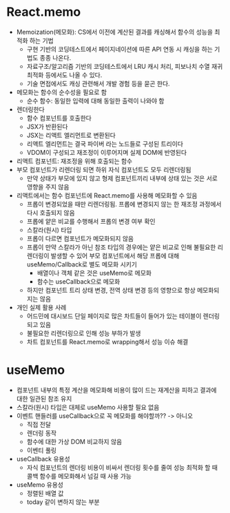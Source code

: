 # React.memo

- Memoization(메모화): CS에서 이전에 계산된 결과를 캐싱해서 함수의 성능을 최적화 하는 기법
  - 구현 기반의 코딩테스트에서 페이지네이션에 따른 API 연동 시 캐싱을 하는 기법도 종종 나온다.
  - 자료구조/알고리즘 기반의 코딩테스트에서 LRU 캐시 처리, 피보나치 수열 재귀 최적화 등에서도 나올 수 있다.
  - 기술 면접에서도 캐싱 관련해서 개발 경험 등을 묻곤 한다.
- 메모화는 함수의 순수성을 필요로 함
  - 순수 함수: 동일한 입력에 대해 동일한 출력이 나와야 함
- 렌더링한다
  - 함수 컴포넌트를 호출한다
  - JSX가 반환된다
  - JSX는 리액트 엘리먼트로 변환된다
  - 리액트 엘리먼트는 결국 파이버 라는 노드들로 구성된 트리이다
  - VDOM이 구성되고 재조정이 이루어지며 실제 DOM에 반영된다
- 리액트 컴포넌트: 재조정을 위해 호출되는 함수
- 부모 컴포넌트가 리렌더링 되면 하위 자식 컴포넌트도 모두 리렌더링됨
  - 만약 상태가 부모에 있지 않고 형제 컴포넌트끼리 내부에 상태 있는 것은 서로 영향을 주지 않음
- 리액트에서는 함수 컴포넌트에 React.memo를 사용해 메모화할 수 있음
  - 프롭이 변경되었을 때만 리렌더링됨. 프롭에 변경되지 않는 한 재조정 과정에서 다시 호출되지 않음
  - 프롭에 얕은 비교를 수행해서 프롭의 변경 여부 확인
  - 스칼라(원시) 타입
  - 프롭이 다르면 컴포넌트가 메모화되지 않음
  - 프롭이 만약 스칼라가 아닌 참조 타입의 경우에는 얕은 비교로 인해 불필요한 리렌더링이 발생할 수 있어 부모 컴포넌트에서 해당 프롭에 대해 useMemo/Callback로 별도 메모화 시키기
    - 배열이나 객체 같은 것은 useMemo로 메모화
    - 함수는 useCallback으로 메모화
  - 하지만 컴포넌트 트리 상태 변경, 전역 상태 변경 등의 영향으로 항상 메모화되지는 않음
- 개인 실제 활용 사례
  - 어드민에 대시보드 단일 페이지로 많은 차트들이 들어가 있는 테이블이 렌더링되고 있음
  - 불필요한 리렌더링으로 인해 성능 부하가 발생
  - 차트 컴포넌트를 React.memo로 wrapping해서 성능 이슈 해결

# useMemo

- 컴포넌트 내부의 특정 계산을 메모화해 비용이 많이 드는 재계산을 피하고 결과에 대한 일관된 참조 유지
- 스칼라(원시) 타입은 대체로 useMemo 사용할 필요 없음
- 이벤트 핸들러를 useCallback으로 꼭 메모화를 해야할까?? -> 아니오
  - 직접 전달
  - 렌더링 동작
  - 함수에 대한 가상 DOM 비교하지 않음
  - 이벤티 풀링
- useCallback 유용성
  - 자식 컴포넌트의 렌더링 비용이 비싸서 렌더링 횟수를 줄여 성능 최적화 할 때 콜백 함수를 메모화해서 넘길 때 사용 가능
- useMemo 유용성
  - 정렬된 배열 값
  - today 같이 변하지 않는 부분
